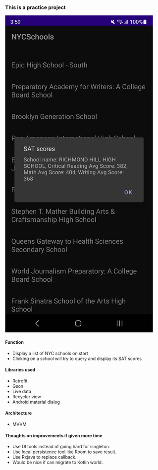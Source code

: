 ### This is a practice project

![Screenshot](Screenshot.jpg "Screenshot")

#### Function

- Display a list of NYC schools on start
- Clicking on a school will try to query and display its SAT scores

#### Libraries used

- Retrofit
- Gson
- Live data
- Recycler view
- Android material dialog

#### Architecture

- MVVM

#### Thoughts on improvements if given more time

- Use DI tools instead of going hard for singleton.
- Use local persistence tool like Room to save result.
- Use Rxjava to replace callback.
- Would be nice if can migrate to Kotlin world.


